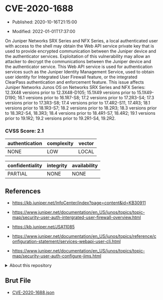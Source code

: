 # CVE-2020-1688

- Published: 2020-10-16T21:15:00

- Modified: 2022-01-01T17:37:00

On Juniper Networks SRX Series and NFX Series, a local authenticated user with access to the shell may obtain the Web API service private key that is used to provide encrypted communication between the Juniper device and the authenticator services. Exploitation of this vulnerability may allow an attacker to decrypt the communications between the Juniper device and the authenticator service. This Web API service is used for authentication services such as the Juniper Identity Management Service, used to obtain user identity for Integrated User Firewall feature, or the integrated ClearPass authentication and enforcement feature. This issue affects Juniper Networks Junos OS on Networks SRX Series and NFX Series: 12.3X48 versions prior to 12.3X48-D105; 15.1X49 versions prior to 15.1X49-D190; 16.1 versions prior to 16.1R7-S8; 17.2 versions prior to 17.2R3-S4; 17.3 versions prior to 17.3R3-S8; 17.4 versions prior to 17.4R2-S11, 17.4R3; 18.1 versions prior to 18.1R3-S7; 18.2 versions prior to 18.2R3; 18.3 versions prior to 18.3R2-S4, 18.3R3; 18.4 versions prior to 18.4R1-S7, 18.4R2; 19.1 versions prior to 19.1R2; 19.2 versions prior to 19.2R1-S4, 19.2R2.

### CVSS Score: **2.1**

| authentication | complexity | vector |
| --- | --- | --- |
| NONE | LOW | LOCAL |

| confidentiality | integrity | availability |
| --- | --- | --- |
| PARTIAL | NONE | NONE |

## References

* https://kb.juniper.net/InfoCenter/index?page=content&id=KB30911

* https://www.juniper.net/documentation/en_US/junos/topics/topic-map/security-user-auth-intergrated-user-firewall-overview.html

* https://kb.juniper.net/JSA11085

* https://www.juniper.net/documentation/en_US/junos/topics/reference/configuration-statement/services-webapi-user-cli.html

* https://www.juniper.net/documentation/en_US/junos/topics/topic-map/security-user-auth-configure-jims.html

<details>
<summary>About this repository</summary> 

  This repository is part of the project [Live Hack CVE](https://github.com/Live-Hack-CVE). Main website can be found [www.live-hack.org](https://www.live-hack.org) 
  
  Made by [Sn0wAlice](https://github.com/Sn0wAlice) for the people that care about security and need to have a feed of the latest CVEs. Hope you enjoy it, don't forget to star the repo and follow me on [Twitter](https://twitter.com/Sn0wAlice) and [Github](https://github.com/Sn0wAlice). And that is my [personnal website](https://www.alice-snow.me/)

  - [Home Page](https://github.com/Live-Hack-CVE)
  - [Framework](https://github.com/Live-Hack-CVE/cve-framework)
  - [CVE database](https://github.com/Live-Hack-CVE/full_database)
  - [Changelog](https://github.com/Live-Hack-CVE/Changelog)
</details>

## Brut File

* [CVE-2020-1688.json](https://raw.githubusercontent.com/Live-Hack-CVE/full_database/main/cves/2020/CVE-2020-1688.json)

